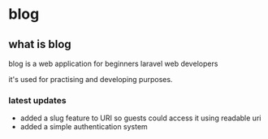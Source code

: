 <h1> blog </h1>

<h2> what is blog </h2>
<p>blog is a web application for beginners laravel web developers</p>
<p>it's used for practising and developing purposes.</p>

<h3>latest updates</h3>
<ul>
  <li>added a slug feature to URI so guests could access it using readable uri</li>
  <li>added a simple authentication system</li>
</ul>
